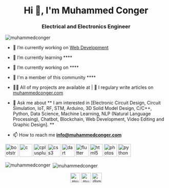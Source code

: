 <h1 align="center">Hi 👋, I'm Muhammed Conger</h1>
<h3 align="center">Electrical and Electronics Engineer</h3>

<p align="left"> <img src="https://komarev.com/ghpvc/?username=muhammedconger" alt="muhammedconger" /> </p>

- 🔭 I’m currently working on [Web Development](https://muhammedconger.com)

- 🌱 I’m currently learning ****

- 🤝 I’m currently working on ****

- 👯 I'm a member of this community ****

- 👨‍💻 All of my projects are available at | 📝 I regulary write articles on [muhammedconger.com](https://muhammedconger.com)

- 💬 Ask me about ** I am interested in [Electronic Circuit Design, Circuit Simulation, IoT, RF, STM, Arduino, 3D Solid Model Design, C/C++, Python, Data Science, Machine Learning, NLP (Natural Language Processing), Chatbot, Blockchain, Web Development, Video Editing and Graphic Design]. **

- 📫 How to reach me **info@muhammedconger.com**

<p align="left"><img src="https://devicons.github.io/devicon/devicon.git/icons/bootstrap/bootstrap-plain.svg" alt="bootstrap" width="40" height="40"/> <img src="https://devicons.github.io/devicon/devicon.git/icons/c/c-original.svg" alt="c" width="40" height="40"/> <img src="https://devicons.github.io/devicon/devicon.git/icons/cplusplus/cplusplus-original.svg" alt="cplusplus" width="40" height="40"/> <img src="https://devicons.github.io/devicon/devicon.git/icons/css3/css3-original-wordmark.svg" alt="css3" width="40" height="40"/> <img src="https://www.vectorlogo.zone/logos/dartlang/dartlang-icon.svg" alt="dart" width="40" height="40"/> <img src="https://www.vectorlogo.zone/logos/flutterio/flutterio-icon.svg" alt="flutter" width="40" height="40"/> <img src="https://devicons.github.io/devicon/devicon.git/icons/html5/html5-original-wordmark.svg" alt="html5" width="40" height="40"/> <img src="https://devicons.github.io/devicon/devicon.git/icons/photoshop/photoshop-plain.svg" alt="photoshop" width="40" height="40"/> <img src="https://devicons.github.io/devicon/devicon.git/icons/python/python-original.svg" alt="python" width="40" height="40"/></p><p><img align="left" src="https://github-readme-stats.vercel.app/api/top-langs/?username=muhammedconger&layout=compact&hide=html" alt="muhammedconger" /></p>

<p>&nbsp;<img align="center" src="https://github-readme-stats.vercel.app/api?username=muhammedconger&show_icons=true" alt="muhammedconger" /></p>

<p align="center">
<a href="https://codepen.io/muhammedconger" target="blank"><img align="center" src="https://cdn.jsdelivr.net/npm/simple-icons@3.0.1/icons/codepen.svg" alt="muhammedconger" height="30" width="30" /></a>
<a href="https://linkedin.com/in/muhammedconger" target="blank"><img align="center" src="https://cdn.jsdelivr.net/npm/simple-icons@3.0.1/icons/linkedin.svg" alt="muhammedconger" height="30" width="30" /></a>
<a href="https://medium.com/@muhammedconger" target="blank"><img align="center" src="https://cdn.jsdelivr.net/npm/simple-icons@3.0.1/icons/medium.svg" alt="@muhammedconger" height="30" width="30" /></a>
</p>
